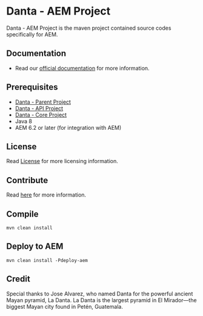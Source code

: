 # Danta - AEM Project

Danta - AEM Project is the maven project contained source codes specifically for AEM.

## Documentation

 * Read our [official documentation](http://danta.tikaltechnologies.io) for more information.

## Prerequisites

 * [Danta - Parent Project](https://github.com/DantaFramework/Parent)
 * [Danta - API Project](https://github.com/DantaFramework/API)
 * [Danta - Core Project](https://github.com/DantaFramework/Core)
 * Java 8
 * AEM 6.2 or later (for integration with AEM)

## License

Read [License](LICENSE) for more licensing information.

## Contribute

Read [here](CONTRIBUTING.md) for more information.

## Compile

    mvn clean install

## Deploy to AEM

    mvn clean install -Pdeploy-aem
    
## Credit

Special thanks to Jose Alvarez, who named Danta for the powerful ancient Mayan pyramid, La Danta. 
La Danta is the largest pyramid in El Mirador—the biggest Mayan city found in Petén, Guatemala.
